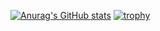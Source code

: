 [![Anurag's GitHub stats](https://github-readme-stats.vercel.app/api?username=wtfcolt)](https://github.com/anuraghazra/github-readme-stats)
[![trophy](https://github-profile-trophy.vercel.app/?username=wtfcolt-ma)](https://github.com/ryo-ma/github-profile-trophy)
